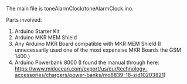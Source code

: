 The main file is toneAlarmClock/toneAlarmClock.ino.  
  
Parts involved:  
1.  Arduino Starter Kit
2.  Arduino MKR MEM Shield
3.  Any Arduino MKR Board compatible with MKR MEM Shield (I unnecessarily used one of the most expensive MKR Boards the GSM 1400.)
4.  Arduino Powerbank 8000 (I found the manual through here: https://www.midocean.com/export/us/eur/technology-accessories/chargers/power-banks/mo8839-18-zid10203821)

